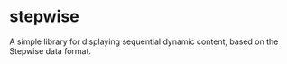 stepwise
========

A simple library for displaying sequential dynamic content, based on the Stepwise data format.
